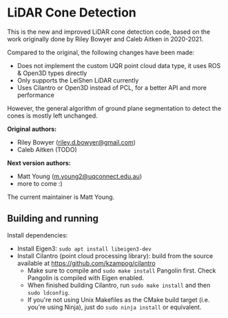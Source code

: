 # LiDAR Cone Detection
This is the new and improved LiDAR cone detection code, based on the work originally done by Riley
Bowyer and Caleb Aitken in 2020-2021.

Compared to the original, the following changes have been made:

- Does not implement the custom UQR point cloud data type, it uses ROS & Open3D types directly
- Only supports the LeiShen LiDAR currently
- Uses Cilantro or Open3D instead of PCL, for a better API and more performance

However, the general algorithm of ground plane segmentation to detect the cones is mostly left unchanged.

**Original authors:**

- Riley Bowyer (riley.d.bowyer@gmail.com)
- Caleb Aitken (TODO)

**Next version authors:**

- Matt Young (m.young2@uqconnect.edu.au)
- more to come :)

The current maintainer is Matt Young.

## Building and running
Install dependencies:

- Install Eigen3: `sudo apt install libeigen3-dev`
- Install Cilantro (point cloud processing library): build from the source available at https://github.com/kzampog/cilantro
    - Make sure to compile and `sudo make install` Pangolin first. Check Pangolin is compiled with Eigen enabled.
    - When finished building Cilantro, run `sudo make install` and then `sudo ldconfig`.
    - If you're not using Unix Makefiles as the CMake build target (i.e. you're using Ninja), just do `sudo ninja install`
    or equivalent.